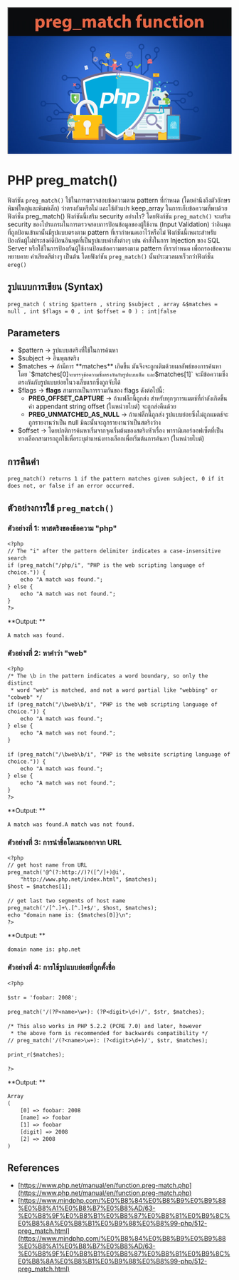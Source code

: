![](Image/Code4Sec_Week/php_preg_match_01.png)

# PHP preg_match()

ฟังก์ชัน `preg_match()` ใช้ในการตรวจสอบข้อความตาม pattern ที่กำหนด (โดยคำนึงถึงตัวอักษรพิมพ์ใหญ่และพิมพ์เล็ก) ว่าตรงกันหรือไม่ และใช้ตัวแปร keep_array ในการเก็บข้อความที่พบด้วยฟังก์ชั่น preg_match() ฟังก์ชันนี้เสริม security อย่างไร? โดยฟังก์ชัน `preg_match()` จะเสริม security ของโปรแกรมในการตรวจสอบการป้อนข้อมูลของผู้ใช้งาน (Input Validation) ว่าอินพุตที่ถูกป้อนเข้ามานั้นมีรูปแบบตรงตาม pattern ที่เรากำหนดเอาไว้หรือไม่ ฟังก์ชันนี้เหมาะสำหรับป้องกันผู้ไม่ประสงค์ดีป้อนอินพุตที่เป็นรูปแบบคำสั่งต่างๆ เช่น คำสั่งในการ Injection ของ SQL Server หรือใช้ในการป้องกันผู้ใช้งานป้อนข้อความตรงตาม pattern ที่เรากำหนด เพื่อกรองข้อความหยาบคาย คำเสียดสีต่างๆ เป็นต้น โดยฟังก์ชัน `preg_match()` นั้นประมวลผลเร็วกว่าฟังก์ชั่น `ereg()`

## รูปแบบการเขียน (Syntax)
```
preg_match ( string $pattern , string $subject , array &$matches = null , int $flags = 0 , int $offset = 0 ) : int|false
```

## Parameters
- $pattern -> รูปแบบสตริงที่ใช้ในการค้นหา
- $subject -> อินพุตสตริง
- $matches -> ถ้ามีการ **matches** เกิดขึ้น มันจึงจะถูกเติมด้วยผลลัพธ์ของการค้นหา โดย `$matches[0]` จะบรรจุข้อความซึ่งตรงกันกับรูปแบบเต็ม และ `$matches[1]` จะมีข้อความซึ่งตรงกันกับรูปแบบย่อยในวงเล็บแรกซึ่งถูกจับได้
- $flags -> **flags** สามารถเป็นการรวมกันของ flags ดังต่อไปนี้:
    - **PREG_OFFSET_CAPTURE** -> ถ้าแฟล็กนี้ถูกส่ง สำหรับทุกๆการแมตช์ที่กำลังเกิดขึ้น ค่า appendant string offset (ในหน่วยไบต์) จะถูกส่งคืนด้วย
    - **PREG_UNMATCHED_AS_NULL** -> ถ้าแฟล็กนี้ถูกส่ง รูปแบบย่อยซึ่งไม่ถูกแมตช์จะถูกรายงานว่าเป็น null มิฉะนั้นจะถูกรายงานว่าเป็นสตริงว่าง
- $offset -> โดยปกติการค้นหาเริ่มจากจุดเริ่มต้นของสตริงหัวเรื่อง พารามิเตอร์ออฟเซ็ตที่เป็นทางเลือกสามารถถูกใช้เพื่อระบุตำแหน่งทางเลือกเพื่อเริ่มต้นการค้นหา (ในหน่วยไบต์)

## การคืนค่า
```
preg_match() returns 1 if the pattern matches given subject, 0 if it does not, or false if an error occurred.
```

## ตัวอย่างการใช้ `preg_match()`
### ตัวอย่างที่ 1: หาสตริงของข้อความ "php"
```
<?php
// The "i" after the pattern delimiter indicates a case-insensitive search
if (preg_match("/php/i", "PHP is the web scripting language of choice.")) {
    echo "A match was found.";
} else {
    echo "A match was not found.";
}
?>
```
**Output: **
```
A match was found.
```

### ตัวอย่างที่ 2: หาคำว่า "web"
```
<?php
/* The \b in the pattern indicates a word boundary, so only the distinct
 * word "web" is matched, and not a word partial like "webbing" or "cobweb" */
if (preg_match("/\bweb\b/i", "PHP is the web scripting language of choice.")) {
    echo "A match was found.";
} else {
    echo "A match was not found.";
}

if (preg_match("/\bweb\b/i", "PHP is the website scripting language of choice.")) {
    echo "A match was found.";
} else {
    echo "A match was not found.";
}
?>
```
**Output: **
```
A match was found.A match was not found.
```

### ตัวอย่างที่ 3: การนำชื่อโดเมนออกจาก URL
```
<?php
// get host name from URL
preg_match('@^(?:http://)?([^/]+)@i',
    "http://www.php.net/index.html", $matches);
$host = $matches[1];

// get last two segments of host name
preg_match('/[^.]+\.[^.]+$/', $host, $matches);
echo "domain name is: {$matches[0]}\n";
?>
```
**Output: **
```
domain name is: php.net
```

### ตัวอย่างที่ 4: การใช้รูปแบบย่อยที่ถูกตั้งชื่อ
```
<?php

$str = 'foobar: 2008';

preg_match('/(?P<name>\w+): (?P<digit>\d+)/', $str, $matches);

/* This also works in PHP 5.2.2 (PCRE 7.0) and later, however 
 * the above form is recommended for backwards compatibility */
// preg_match('/(?<name>\w+): (?<digit>\d+)/', $str, $matches);

print_r($matches);

?>
```
**Output: **
```
Array
(
    [0] => foobar: 2008
    [name] => foobar
    [1] => foobar
    [digit] => 2008
    [2] => 2008
)
```

## References
- [https://www.php.net/manual/en/function.preg-match.php](https://www.php.net/manual/en/function.preg-match.php)
- [https://www.mindphp.com/%E0%B8%84%E0%B8%B9%E0%B9%88%E0%B8%A1%E0%B8%B7%E0%B8%AD/63-%E0%B8%9F%E0%B8%B1%E0%B8%87%E0%B8%81%E0%B9%8C%E0%B8%8A%E0%B8%B1%E0%B9%88%E0%B8%99-php/512-preg_match.html](https://www.mindphp.com/%E0%B8%84%E0%B8%B9%E0%B9%88%E0%B8%A1%E0%B8%B7%E0%B8%AD/63-%E0%B8%9F%E0%B8%B1%E0%B8%87%E0%B8%81%E0%B9%8C%E0%B8%8A%E0%B8%B1%E0%B9%88%E0%B8%99-php/512-preg_match.html)
